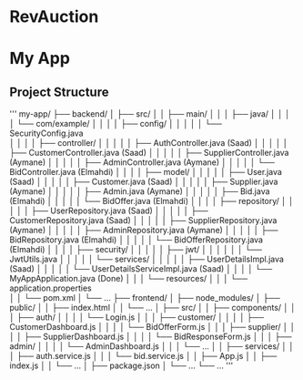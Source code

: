 # RevAuction

# My App

## Project Structure
'''
my-app/
├── backend/
│   ├── src/
│   │   ├── main/
│   │   │   ├── java/
│   │   │   │   └── com/example/
│   │   │   │       ├── config/
│   │   │   │       │   └── SecurityConfig.java   
│   │   │   │       ├── controller/
│   │   │   │       │   ├── AuthController.java   (Saad)
│   │   │   │       │   ├── CustomerController.java (Saad)
│   │   │   │       │   ├── SupplierController.java (Aymane)
│   │   │   │       │   ├── AdminController.java (Aymane)
│   │   │   │       │   └── BidController.java (Elmahdi)
│   │   │   │       ├── model/
│   │   │   │       │   ├── User.java (Saad)
│   │   │   │       │   ├── Customer.java (Saad)
│   │   │   │       │   ├── Supplier.java (Aymane)
│   │   │   │       │   ├── Admin.java (Aymane)
│   │   │   │       │   ├── Bid.java (Elmahdi)
│   │   │   │       │   └── BidOffer.java (Elmahdi)
│   │   │   │       ├── repository/
│   │   │   │       │   ├── UserRepository.java (Saad)
│   │   │   │       │   ├── CustomerRepository.java (Saad)
│   │   │   │       │   ├── SupplierRepository.java (Aymane)
│   │   │   │       │   ├── AdminRepository.java (Aymane)
│   │   │   │       │   ├── BidRepository.java (Elmahdi)
│   │   │   │       │   └── BidOfferRepository.java (Elmahdi)
│   │   │   │       ├── security/
│   │   │   │       │   ├── jwt/
│   │   │   │       │   │   └── JwtUtils.java
│   │   │   │       │   └── services/
│   │   │   │       │       ├── UserDetailsImpl.java (Saad)
│   │   │   │       │       └── UserDetailsServiceImpl.java (Saad)
│   │   │   │       └── MyAppApplication.java (Done)
│   │   │   └── resources/
│   │   │       └── application.properties   
│   │   └── pom.xml
│   └── ...
├── frontend/
│   ├── node_modules/
│   ├── public/
│   │   ├── index.html
│   │   └── ...
│   ├── src/
│   │   ├── components/
│   │   │   ├── auth/
│   │   │   │   └── Login.js
│   │   │   ├── customer/
│   │   │   │   ├── CustomerDashboard.js
│   │   │   │   └── BidOfferForm.js
│   │   │   ├── supplier/
│   │   │   │   ├── SupplierDashboard.js
│   │   │   │   └── BidResponseForm.js
│   │   │   ├── admin/
│   │   │   │   └── AdminDashboard.js
│   │   │   └── ...
│   │   ├── services/
│   │   │   ├── auth.service.js
│   │   │   └── bid.service.js
│   │   ├── App.js
│   │   ├── index.js
│   │   └── ...
│   ├── package.json
│   └── ...
└── ...
'''
